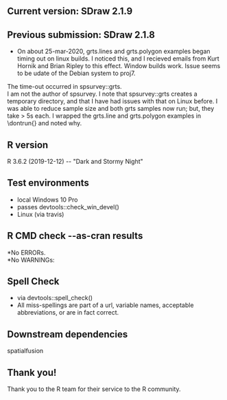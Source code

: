 ## Current version: SDraw 2.1.9

## Previous submission: SDraw 2.1.8
* On about 25-mar-2020, grts.lines and grts.polygon examples 
began timing out on linux builds.  I noticed this, 
and I recieved emails from 
Kurt Hornik and Brian Ripley to this effect.  Window builds
work.  Issue seems to be udate of the Debian system 
to proj7. 

The time-out occurred in spsurvey::grts.  
I am not the author of spsurvey.  I note that 
spsurvey::grts creates a temporary directory, and that 
I have had issues with that on Linux before.  I was able 
to reduce sample size and both grts samples now run; but, 
they take > 5s each. I wrapped the grts.line and 
grts.polygon examples in \dontrun{} and noted 
why.


## R version 
R 3.6.2 (2019-12-12) -- "Dark and Stormy Night"

## Test environments
* local Windows 10 Pro
* passes devtools::check_win_devel()
* Linux (via travis)

## R CMD check --as-cran results
*No ERRORs.  
*No WARNINGs: 

## Spell Check

* via devtools::spell_check()
* All miss-spellings are part of a url, variable names, 
acceptable abbreviations, or are in fact correct.

## Downstream dependencies
spatialfusion

## Thank you!
Thank you to the R team for their service to the R community. 